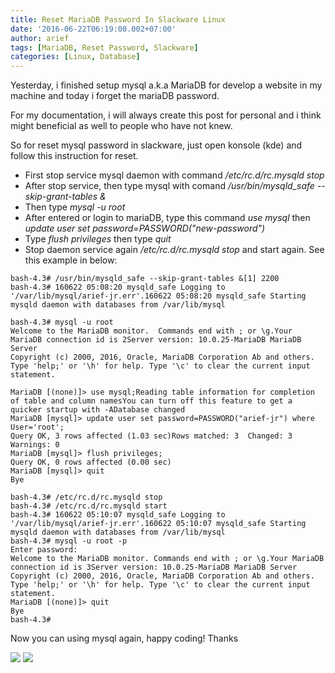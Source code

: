 ```yaml
---
title: Reset MariaDB Password In Slackware Linux
date: '2016-06-22T06:19:00.002+07:00'
author: arief
tags: [MariaDB, Reset Password, Slackware]
categories: [Linux, Database]
---
```


Yesterday, i finished setup mysql a.k.a MariaDB for develop a website in my machine and today i forget the mariaDB password.  

For my documentation, i will always create this post for personal and i think might beneficial as well to people who have not knew.  

So for reset mysql password in slackware, just open konsole (kde) and follow this instruction for reset.

* First stop service mysql daemon with command _/etc/rc.d/rc.mysqld stop_
* After stop service, then type mysql with comand _/usr/bin/mysqld_safe --skip-grant-tables &_
* Then type _mysql -u root_
* After entered or login to mariaDB, type this command _use mysql_ then _update user set password=PASSWORD("new-password")_
* Type _flush privileges_ then type _quit_
* Stop daemon service again _/etc/rc.d/rc.mysqld stop_ and start again. See this example in below:

```
bash-4.3# /usr/bin/mysqld_safe --skip-grant-tables &[1] 2200
bash-4.3# 160622 05:08:20 mysqld_safe Logging to '/var/lib/mysql/arief-jr.err'.160622 05:08:20 mysqld_safe Starting mysqld daemon with databases from /var/lib/mysql

bash-4.3# mysql -u root
Welcome to the MariaDB monitor.  Commands end with ; or \g.Your MariaDB connection id is 2Server version: 10.0.25-MariaDB MariaDB Server
Copyright (c) 2000, 2016, Oracle, MariaDB Corporation Ab and others.
Type 'help;' or '\h' for help. Type '\c' to clear the current input statement.

MariaDB [(none)]> use mysql;Reading table information for completion of table and column namesYou can turn off this feature to get a quicker startup with -ADatabase changed
MariaDB [mysql]> update user set password=PASSWORD("arief-jr") where User='root';
Query OK, 3 rows affected (1.03 sec)Rows matched: 3  Changed: 3  Warnings: 0
MariaDB [mysql]> flush privileges;
Query OK, 0 rows affected (0.00 sec)
MariaDB [mysql]> quit
Bye

bash-4.3# /etc/rc.d/rc.mysqld stop
bash-4.3# /etc/rc.d/rc.mysqld start
bash-4.3# 160622 05:10:07 mysqld_safe Logging to '/var/lib/mysql/arief-jr.err'.160622 05:10:07 mysqld_safe Starting mysqld daemon with databases from /var/lib/mysql
bash-4.3# mysql -u root -p
Enter password: 
Welcome to the MariaDB monitor. Commands end with ; or \g.Your MariaDB connection id is 3Server version: 10.0.25-MariaDB MariaDB Server
Copyright (c) 2000, 2016, Oracle, MariaDB Corporation Ab and others.
Type 'help;' or '\h' for help. Type '\c' to clear the current input statement.
MariaDB [(none)]> quit
Bye
bash-4.3# 
```

Now you can using mysql again, happy coding! Thanks

![](https://2.bp.blogspot.com/-IdSWOpKqzOE/V2nLZPFJvPI/AAAAAAAADbw/QZx9M7PDroYhrWo7RhvOiwoP8YJ1D8GIQCLcB/s1600/Screenshot_20160622_061807.png)
![](https://2.bp.blogspot.com/-53wmMEwpI_U/V2nLZRcQ5RI/AAAAAAAADb0/C_G1mpDT4TQ6bk1ZFVbXTbRRSksK_YszACLcB/s1600/Screenshot_20160622_061717.png)